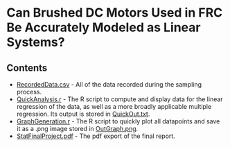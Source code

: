 # Can Brushed DC Motors Used in FRC Be Accurately Modeled as Linear Systems?

## Contents
* [RecordedData.csv](RecordedData.csv) - All of the data recorded during the sampling process.
* [QuickAnalysis.r](QuickAnalysis.r) - The R script to compute and display data for the linear regression of the data, as well as a more broadly applicable multiple regression. Its output is stored in [QuickOut.txt](QuickOut.txt).
* [GraphGeneration.r](GraphGeneration.r) - The R script to quickly plot all datapoints and save it as a .png image stored in [OutGraph.png](OutGraph.png).
* [StatFinalProject.pdf](StatFinalProject.pdf) - The pdf export of the final report.